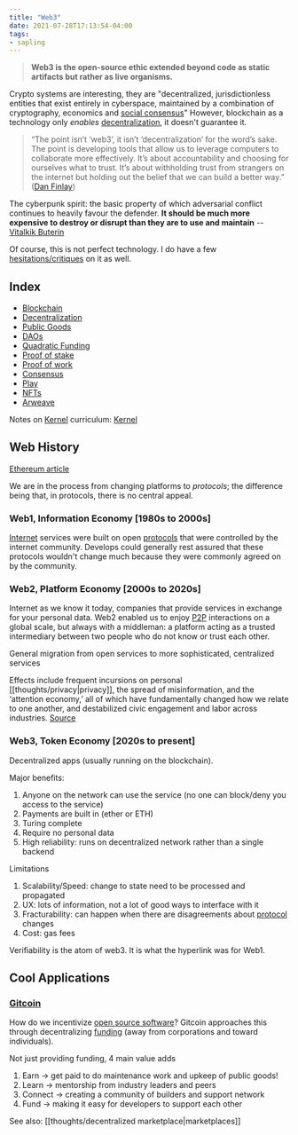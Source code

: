 ```yaml
---
title: "Web3"
date: 2021-07-28T17:13:54-04:00
tags:
- sapling
---
```


> **Web3 is the open-source ethic extended beyond code as static artifacts but rather as live organisms.**

Crypto systems are interesting, they are "decentralized, jurisdictionless entities that exist entirely in cyberspace, maintained by a combination of cryptography, economics and [social consensus](thoughts/social%20contracts.md)" However, blockchain as a technology only *enables* [decentralization](thoughts/decentralization.md), it doesn't guarantee it.

> “The point isn’t ‘web3’, it isn’t ‘decentralization’ for the word’s sake. The point is developing tools that allow us to leverage computers to collaborate more effectively. It’s about accountability and choosing for ourselves what to trust. It’s about withholding trust from strangers on the internet but holding out the belief that we can build a better way.” ([Dan Finlay](https://medium.com/@danfinlay/what-moxie-missed-on-web3-wallets-8dc572e7f39b))

The cyberpunk spirit: the basic property of which adversarial conflict continues to heavily favour the defender. **It should be much more expensive to destroy or disrupt than they are to use and maintain** -- [Vitalkik Buterin](https://medium.com/@VitalikButerin/a-proof-of-stake-design-philosophy-506585978d51)

Of course, this is not perfect technology. I do have a few [hesitations/critiques](thoughts/web3%20critique.md) on it as well.

## Index
- [Blockchain](thoughts/blockchain.md)
- [Decentralization](thoughts/decentralization.md)
- [Public Goods](thoughts/public%20goods.md)
- [DAOs](thoughts/dao.md)
- [Quadratic Funding](thoughts/quadratic%20funding.md)
- [Proof of stake](thoughts/proof%20of%20stake.md)
- [Proof of work](thoughts/proof%20of%20work.md)
- [Consensus](thoughts/consensus.md)
- [Play](thoughts/play.md)
- [NFTs](thoughts/NFT.md)
- [Arweave](thoughts/Arweave.md)

Notes on [Kernel](https://kernel.community/en/) curriculum: [Kernel](thoughts/kernel.md)

## Web History
[Ethereum article](https://ethereum.org/en/developers/docs/web2-vs-web3/ )

We are in the process from changing platforms to _protocols_; the difference being that, in protocols, there is no central appeal.

### Web1,  Information Economy [1980s to 2000s]
[Internet](thoughts/Internet.md) services were built on open [protocols](thoughts/Protocol.md) that were controlled by the internet community. Develops could generally rest assured that these protocols wouldn't change much because they were commonly agreed on by the community. 

### Web2, Platform Economy [2000s to 2020s]
Internet as we know it today, companies that provide services in exchange for your personal data. Web2 enabled us to enjoy [P2P](thoughts/peer-to-peer.md) interactions on a global scale, but always with a middleman: a platform acting as a trusted intermediary between two people who do not know or trust each other.

General migration from open services to more sophisticated, centralized services

Effects include frequent incursions on personal [[thoughts/privacy|privacy]], the spread of misinformation, and the ‘attention economy,’ all of which have fundamentally changed how we relate to one another, and destabilized civic engagement and labor across industries. [Source](https://gitcoin.co/blog/seeking-a-new-kind-of-public-good/)

### Web3, Token Economy [2020s to present]
Decentralized apps (usually running on the blockchain).

Major benefits:
1. Anyone on the network can use the service (no one can block/deny you access to the service)
2. Payments are built in (ether or ETH)
3. Turing complete
4. Require no personal data
5. High reliability: runs on decentralized network rather than a single backend

Limitations
1. Scalability/Speed: change to state need to be processed and propagated
2. UX: lots of information, not a lot of good ways to interface with it
3. Fracturability: can happen when there are disagreements about [protocol](thoughts/Protocol.md) changes
4. Cost: gas fees 

Verifiability is the atom of web3. It is what the hyperlink was for Web1.

## Cool Applications
### [Gitcoin](https://gitcoin.co/)
How do we incentivize [open source software](posts/paid-open-source.md)? Gitcoin approaches this through decentralizing [funding](thoughts/funding.md) (away from corporations and toward individuals).

Not just providing funding, 4 main value adds
1. Earn -> get paid to do maintenance work and upkeep of public goods!
2. Learn -> mentorship from industry leaders and peers
3. Connect -> creating a community of builders and support network
4. Fund -> making it easy for developers to support each other

See also: [[thoughts/decentralized marketplace|marketplaces]]
